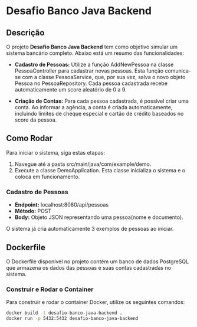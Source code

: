 # Desafio Banco Java Backend

## Descrição

O projeto **Desafio Banco Java Backend** tem como objetivo simular um sistema bancário completo. Abaixo está um resumo das funcionalidades:

- **Cadastro de Pessoas:** Utilize a função AddNewPessoa na classe PessoaController para cadastrar novas pessoas. Esta função comunica-se com a classe PessoaService, que, por sua vez, salva o novo objeto Pessoa no PessoaRepository. Cada pessoa cadastrada recebe automaticamente um score aleatório de 0 a 9.
  
- **Criação de Contas:** Para cada pessoa cadastrada, é possível criar uma conta. Ao informar a agência, a conta é criada automaticamente, incluindo limites de cheque especial e cartão de crédito baseados no score da pessoa.

## Como Rodar

Para iniciar o sistema, siga estas etapas:

1. Navegue até a pasta src/main/java/com/example/demo.
2. Execute a classe DemoApplication. Esta classe inicializa o sistema e o coloca em funcionamento.

### Cadastro de Pessoas

- **Endpoint:** localhost:8080/api/pessoas
- **Método:** POST
- **Body:** Objeto JSON representando uma pessoa(nome e documento).

O sistema já cria automaticamente 3 exemplos de pessoas ao iniciar.

## Dockerfile

O Dockerfile disponível no projeto contém um banco de dados PostgreSQL que armazena os dados das pessoas e suas contas cadastradas no sistema.

### Construir e Rodar o Container

Para construir e rodar o container Docker, utilize os seguintes comandos:

```bash
docker build -t desafio-banco-java-backend .
docker run -p 5432:5432 desafio-banco-java-backend
